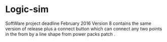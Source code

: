 # Logic-sim
SoftWare project deadline February 2016
Version 8 contains the same version of release plus a connect button which can connect any two points in the from by a line shape from 
power packs patch .
